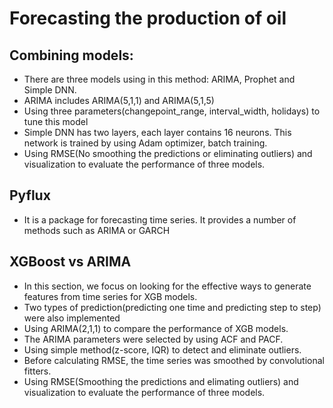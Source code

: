 # Forecasting the production of oil

## Combining models:

- There are three models using in this method: ARIMA, Prophet and Simple DNN.
- ARIMA includes ARIMA(5,1,1) and ARIMA(5,1,5)
- Using three parameters(changepoint_range, interval_width, holidays) to tune this model
- Simple DNN has two layers, each layer contains 16 neurons. This network is trained by using Adam optimizer, batch training.
- Using RMSE(No smoothing the predictions or eliminating outliers) and visualization to evaluate the performance of three models.

## Pyflux

- It is a package for forecasting time series. It provides a number of methods such as ARIMA or GARCH

## XGBoost vs ARIMA

- In this section, we focus on looking for the effective ways to generate features from time series for XGB models.
- Two types of prediction(predicting one time and predicting step to step) were also implemented
- Using ARIMA(2,1,1) to compare the performance of XGB models.
- The ARIMA parameters were selected by using ACF and PACF.
- Using simple method(z-score, IQR) to detect and eliminate outliers.
- Before calculating RMSE, the time series was smoothed by convolutional fitters.
- Using RMSE(Smoothing the predictions and elimating outliers) and visualization to evaluate the performance of three models.
